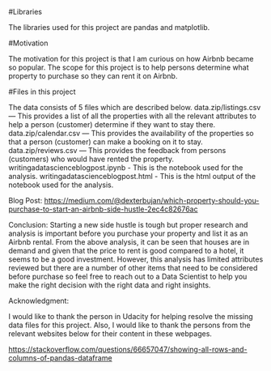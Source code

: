 #Libraries

The libraries used for this project are pandas and matplotlib.

#Motivation

The motivation for this project is that I am curious on how Airbnb became so popular. The scope for this project is to help persons determine what property to purchase so they can rent it on Airbnb.

#Files in this project

The data consists of 5 files which are described below.
data.zip/listings.csv — This provides a list of all the properties with all the relevant attributes to help a person (customer) determine if they want to stay there.
data.zip/calendar.csv — This provides the availability of the properties so that a person (customer) can make a booking on it to stay.
data.zip/reviews.csv — This provides the feedback from persons (customers) who would have rented the property.
writingadatascienceblogpost.ipynb - This is the notebook used for the analysis.
writingadatascienceblogpost.html - This is the html output of the notebook used for the analysis.


Blog Post:
https://medium.com/@dexterbujan/which-property-should-you-purchase-to-start-an-airbnb-side-hustle-2ec4c82676ac

Conclusion:
Starting a new side hustle is tough but proper research and analysis is important before you purchase your property and list it as an Airbnb rental. From the above analysis, it can be seen that houses are in demand and given that the price to rent is good compared to a hotel, it seems to be a good investment. However, this analysis has limited attributes reviewed but there are a number of other items that need to be considered before purchase so feel free to reach out to a Data Scientist to help you make the right decision with the right data and right insights.

Acknowledgment:

I would like to thank the person in Udacity for helping resolve the missing data files for this project. Also, I would like to thank the persons from the relevant websites below for their content in these webpages.

https://stackoverflow.com/questions/66657047/showing-all-rows-and-columns-of-pandas-dataframe
